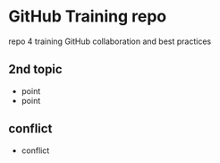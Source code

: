 # GitHub Training repo
repo 4 training GitHub collaboration and best practices

## 2nd topic
- point
- point

## conflict
- conflict
